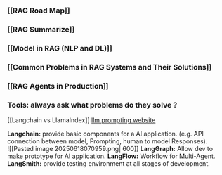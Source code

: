### [[RAG Road Map]]
### [[RAG Summarize]]
### [[Model in RAG (NLP and DL)]]

### [[Common Problems in RAG Systems and Their Solutions]]

### [[RAG Agents in Production]]


### Tools: always ask what problems do they solve ? 
[[Langchain vs LlamaIndex]]
[llm prompting website](https://learnprompting.org/docs/basic_applications/mc_tutorial)

**Langchain:** provide basic components for a AI application. (e.g. API connection between model, Prompting, human to model Responses).  
![[Pasted image 20250618070959.png| 600]]
**LangGraph:** Allow dev to make prototype for AI application.
**LangFlow:** Workflow for Multi-Agent.
**LangSmith:** provide testing environment at all stages of development.





